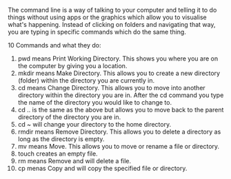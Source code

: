 The command line is a way of talking to your computer and telling it to do things without using apps or the graphics which allow you to visualise what's happening. Instead of clicking on folders and navigating that way, you are typing in specific commands which do the same thing. 

10 Commands and what they do:
1. pwd means Print Working Directory. This shows you where you are on the computer by giving you a location.
2. mkdir means Make Directory. This allows you to create a new directory (folder) within the directory you are currently in.
3. cd means Change Directory. This allows you to move into another directory within the directory you are in. After the cd command you type the name of the directory you would like to change to.
4. cd .. is the same as the above but allows you to move back to the parent directory of the directory you are in.
5. cd ~ will change your directory to the home directory.
6. rmdir means Remove Directory. This allows you to delete a directory as long as the directory is empty.
7. mv means Move. This allows you to move or rename a file or directory.
8. touch creates an empty file.
9. rm means Remove and will delete a file.
10. cp menas Copy and will copy the specified file or directory. 